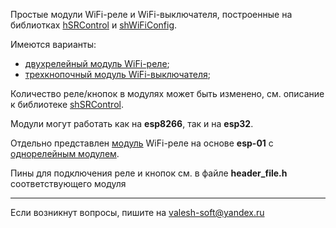 Простые модули WiFi-реле и WiFi-выключателя, построенные на библиотках [hSRControl](https://github.com/VAleSh-Soft/shSRControl) и [shWiFiConfig](https://github.com/VAleSh-Soft/shWiFiConfig). 

Имеются варианты: 
- [двухрелейный модуль WiFi-реле](wifi_socket/readme.md);
- [трехкнопочный модуль WiFi-выключателя](wifi_switch/readme.md);

Количество реле/кнопок в модулях может быть изменено, см. описание к библиотеке  [shSRControl](https://github.com/VAleSh-Soft/shSRControl).

Модули могут работать как на **esp8266**, так и на **esp32**.

Отдельно представлен [модуль](esp-01_socket/readme.md) WiFi-реле на основе **esp-01** с [однорелейным модулем](https://aliexpress.ru/wholesale?SearchText=esp01+relay+module&g=y&page=1&searchInfo=A4vapuaVm3nErBCjbd7yssXCD%2FhHbt2yk3sIkDxZDChuULiPvgFe1B2ipOviMCLTg0W423eXLs6IXoQzjs%2FEnay8T5GdmoIgM1V60DrkGeB5GZC3dILYfWLRuDKQEGA%2FC6qbayMyFp9B8RTli05tK%2Fztyx0kKIlI+3VxMcAA%2FBn3y3qWFsZupZwhBIl6t%2FqVu%2FXA0YTvBtTu1rrVV+iKjC+YQFlCQ6aOq6PyZiGemmLkQx8%2FcRnpjwGtWAB+836Rhl5LUWiqmrcONHTN%2F6P93uve5XPh85nKRhL%2F3lSoAQ%3D%3D).

Пины для подключения реле и кнопок см. в файле **header_file.h** соответствующего модуля

<hr>

Если возникнут вопросы, пишите на valesh-soft@yandex.ru 